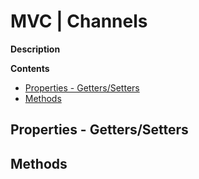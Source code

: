 # MVC | Channels

**Description**  

**Contents**  
- [Properties - Getters/Setters](#properties---getterssetters)
- [Methods](#methods)

## Properties - Getters/Setters

## Methods
